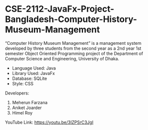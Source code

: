 # CSE-2112-JavaFx-Project-Bangladesh-Computer-History-Museum-Management
“Computer History Museum Management” is a management system developed by three students from the second year as a 2nd year 1st semester Object Oriented Programming project of the Department of Computer Science and Engineering, University of Dhaka. 

- Language Used: Java
- Library Used: JavaFx
- Database: SQLite
- Style: CSS

Developers: 
1. Meherun Farzana
2. Aniket Joarder
3. Himel Roy

YouTube Link: https://youtu.be/3IZPSrC3JgI 
